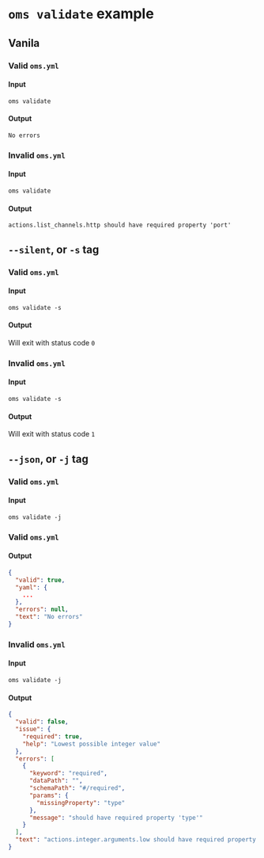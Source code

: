 # `oms validate` example

## Vanila

### Valid `oms.yml`
#### Input
```
oms validate
```

#### Output
```
No errors
```

### Invalid `oms.yml`
#### Input
```
oms validate
```

#### Output
```
actions.list_channels.http should have required property 'port'
```

## `--silent`, or `-s` tag
### Valid `oms.yml`
#### Input
```
oms validate -s
```

#### Output
Will exit with status code `0`

### Invalid `oms.yml`
#### Input
```
oms validate -s
```

#### Output
Will exit with status code `1`

## `--json`, or `-j` tag
### Valid `oms.yml`
#### Input
```
oms validate -j
```

### Valid `oms.yml`
#### Output
```json
{
  "valid": true,
  "yaml": {
    ...
  },
  "errors": null,
  "text": "No errors"
}
```

### Invalid `oms.yml`
#### Input
```
oms validate -j
```

#### Output
```json
{
  "valid": false,
  "issue": {
    "required": true,
    "help": "Lowest possible integer value"
  },
  "errors": [
    {
      "keyword": "required",
      "dataPath": "",
      "schemaPath": "#/required",
      "params": {
        "missingProperty": "type"
      },
      "message": "should have required property 'type'"
    }
  ],
  "text": "actions.integer.arguments.low should have required property 'type'"
}
```
